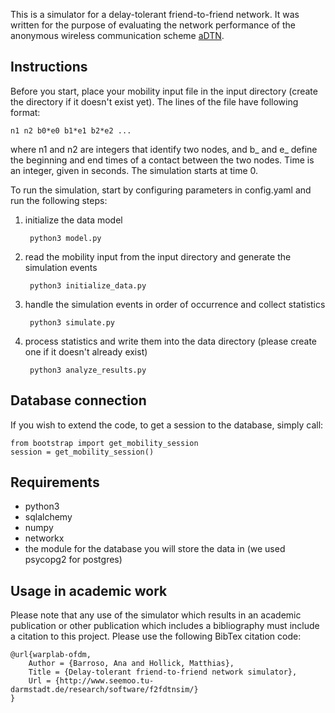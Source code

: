 This is a simulator for a delay-tolerant friend-to-friend network. It was written for the purpose of evaluating the network performance of the anonymous wireless communication scheme [aDTN](https://www.seemoo.tu-darmstadt.de/team/ana-barroso/adtn).

## Instructions

Before you start, place your mobility input file in the input directory (create the directory if it doesn't exist yet). The lines of the file have following format:

    n1 n2 b0*e0 b1*e1 b2*e2 ...
    
where n1 and n2 are integers that identify two nodes, and b_ and e_ define the beginning and end times of a contact between the two nodes. Time is an integer, given in seconds. The simulation starts at time 0.

To run the simulation, start by configuring parameters in config.yaml and run the following steps:

1. initialize the data model

        python3 model.py

2. read the mobility input from the input directory and generate the simulation events

        python3 initialize_data.py

3. handle the simulation events in order of occurrence and collect statistics

        python3 simulate.py 

4. process statistics and write them into the data directory (please create one if it doesn't already exist)

        python3 analyze_results.py


## Database connection
If you wish to extend the code, to get a session to the database, simply call:

    from bootstrap import get_mobility_session
    session = get_mobility_session()

## Requirements

- python3
- sqlalchemy
- numpy
- networkx
- the module for the database you will store the data in (we used psycopg2 for postgres)


## Usage in academic work

Please note that any use of the simulator which results in an academic publication or other publication which includes a bibliography must include a citation to this project. Please use the following BibTex citation code:

    @url{warplab-ofdm,
        Author = {Barroso, Ana and Hollick, Matthias},
        Title = {Delay-tolerant friend-to-friend network simulator},
        Url = {http://www.seemoo.tu-darmstadt.de/research/software/f2fdtnsim/}
    }
